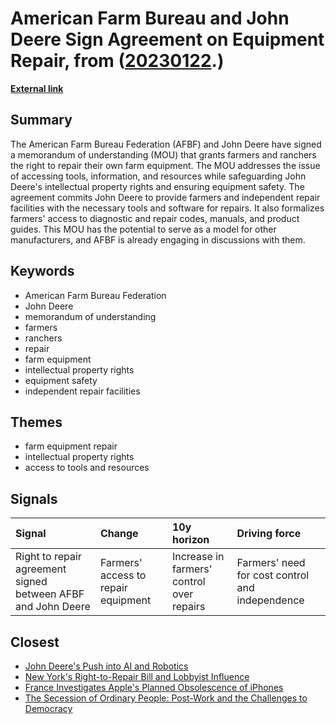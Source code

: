 # __American Farm Bureau and John Deere Sign Agreement on Equipment Repair__, from ([20230122](https://kghosh.substack.com/p/20230122).)

__[External link](https://www.fb.org/newsroom/afbf-signs-right-to-repair-memorandum-of-understanding-with-john-deere?utm_source=substack&utm_medium=email)__



## Summary

The American Farm Bureau Federation (AFBF) and John Deere have signed a memorandum of understanding (MOU) that grants farmers and ranchers the right to repair their own farm equipment. The MOU addresses the issue of accessing tools, information, and resources while safeguarding John Deere's intellectual property rights and ensuring equipment safety. The agreement commits John Deere to provide farmers and independent repair facilities with the necessary tools and software for repairs. It also formalizes farmers' access to diagnostic and repair codes, manuals, and product guides. This MOU has the potential to serve as a model for other manufacturers, and AFBF is already engaging in discussions with them.

## Keywords

* American Farm Bureau Federation
* John Deere
* memorandum of understanding
* farmers
* ranchers
* repair
* farm equipment
* intellectual property rights
* equipment safety
* independent repair facilities

## Themes

* farm equipment repair
* intellectual property rights
* access to tools and resources

## Signals

| Signal                                                       | Change                              | 10y horizon                               | Driving force                                   |
|:-------------------------------------------------------------|:------------------------------------|:------------------------------------------|:------------------------------------------------|
| Right to repair agreement signed between AFBF and John Deere | Farmers' access to repair equipment | Increase in farmers' control over repairs | Farmers' need for cost control and independence |

## Closest

* [John Deere's Push into AI and Robotics](e623b9d82816485d864a5faeb2f0d15b)
* [New York's Right-to-Repair Bill and Lobbyist Influence](c43f57be38bbfef16e25047b07cd9d5d)
* [France Investigates Apple's Planned Obsolescence of iPhones](e8e4a3bb6ffd1901ed8c146981e973d7)
* [The Secession of Ordinary People: Post-Work and the Challenges to Democracy](43aa6ac3d82bbc19f0d66d5b2bb37897)